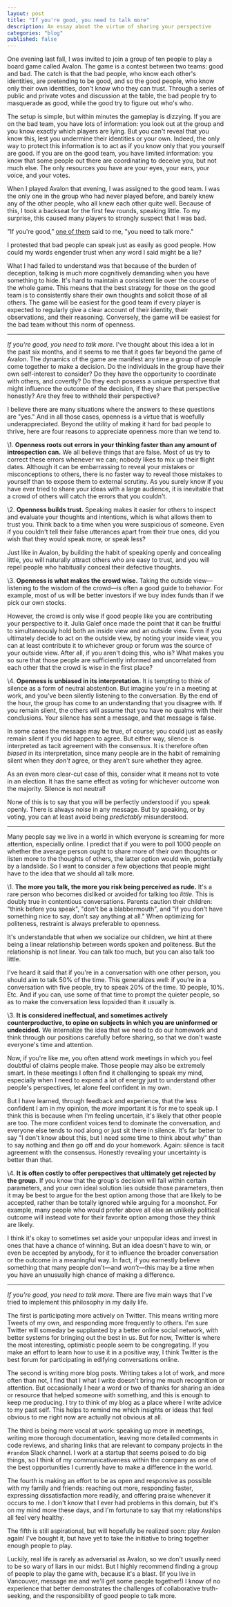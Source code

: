 ```yaml
---
layout: post
title: "If you're good, you need to talk more"
description: An essay about the virtue of sharing your perspective
categories: "blog"
published: false
---
```


One evening last fall, I was invited to join a group of ten people to play a board game called Avalon. The game is a contest between two teams: good and bad. The catch is that the bad people, who know each other's identities, are pretending to be good, and so the good people, who know only their own identities, don't know who they can trust. Through a series of public and private votes and discussion at the table, the bad people try to masquerade as good, while the good try to figure out who's who.

The setup is simple, but within minutes the gameplay is dizzying. If you are on the bad team, you have lots of information: you look out at the group and you know exactly which players are lying. But you can't reveal that you know this, lest you undermine their identities or your own. Indeed, the only way to protect this information is to act as if you know only that you yourself are good. If you are on the good team, you have limited information: you know that some people out there are coordinating to deceive you, but not much else. The only resources you have are your eyes, your ears, your voice, and your votes.

When I played Avalon that evening, I was assigned to the good team. I was the only one in the group who had never played before, and barely knew any of the other people, who all knew each other quite well. Because of this, I took a backseat for the first few rounds, speaking little. To my surprise, this caused many players to strongly suspect that I was bad.

"If you're good,” [one of them](https://twitter.com/kevinakwok) said to me, "you need to talk more."

I protested that bad people can speak just as easily as good people. How could my words engender trust when any word I said might be a lie?

What I had failed to understand was that because of the burden of deception, talking is much more cognitively demanding when you have something to hide. It's hard to maintain a consistent lie over the course of the whole game. This means that the best strategy for those on the good team is to consistently share their own thoughts and solicit those of all others. The game will be easiest for the good team if every player is expected to regularly give a clear account of their identity, their observations, and their reasoning. Conversely, the game will be easiest for the bad team without this norm of openness.

--------

*If you're good, you need to talk more.* I've thought about this idea a lot in the past six months, and it seems to me that it goes far beyond the game of Avalon. The dynamics of the game are manifest any time a group of people come together to make a decision. Do the individuals in the group have their own self-interest to consider? Do they have the opportunity to coordinate with others, and covertly? Do they each possess a unique perspective that might influence the outcome of the decision, if they share that perspective honestly? Are they free to withhold their perspective?

I believe there are many situations where the answers to these questions are "yes." And in all those cases, openness is a virtue that is woefully underappreciated. Beyond the utility of making it hard for bad people to thrive, here are four reasons to appreciate openness more than we tend to.

\1. **Openness roots out errors in your thinking faster than any amount of introspection can.** We all believe things that are false. Most of us try to correct these errors whenever we can; nobody likes to mix up their flight dates. Although it can be embarrassing to reveal your mistakes or misconceptions to others, there is no faster way to reveal those mistakes to yourself than to expose them to external scrutiny. As you surely know if you have ever tried to share your ideas with a large audience, it is inevitable that a crowd of others will catch the errors that you couldn't.

\2. **Openness builds trust.** Speaking makes it easier for others to inspect and evaluate your thoughts and intentions, which is what allows them to trust you. Think back to a time when you were suspicious of someone. Even if you couldn't tell their false utterances apart from their true ones, did you wish that they would speak more, or speak less?

Just like in Avalon, by building the habit of speaking openly and concealing little, you will naturally attract others who are easy to trust, and you will repel people who habitually conceal their defective thoughts.

\3. **Openness is what makes the crowd wise.** Taking the outside view—listening to the wisdom of the crowd—is often a good guide to behavior. For example, most of us will be better investors if we buy index funds than if we pick our own stocks.

However, the crowd is only wise if good people like you are contributing your perspective to it. Julia Galef once made the point that it can be fruitful to simultaneously hold both an inside view and an outside view. Even if you ultimately decide to act on the outside view, by noting your inside view, you can at least contribute it to whichever group or forum was the source of your outside view. After all, if you aren't doing this, who is? What makes you so sure that those people are sufficiently informed and uncorrelated from each other that the crowd is wise in the first place?

\4. **Openness is unbiased in its interpretation.** It is tempting to think of silence as a form of neutral abstention. But imagine you're in a meeting at work, and you've been silently listening to the conversation. By the end of the hour, the group has come to an understanding that you disagree with. If you remain silent, the others will assume that you have no qualms with their conclusions. Your silence has sent a message, and that message is false.

In some cases the message may be true, of course; you could just as easily remain silent if you did happen to agree. But either way, silence is interpreted as tacit agreement with the consensus. It is therefore often *biased* in its interpretation, since many people are in the habit of remaining silent when they *don't* agree, or they aren't sure whether they agree. 

As an even more clear-cut case of this, consider what it means not to vote in an election. It has the same effect as voting for whichever outcome won the majority. Silence is not neutral!

None of this is to say that you will be perfectly understood if you speak openly. There is always noise in any message. But by speaking, or by voting, you can at least avoid being *predictably* misunderstood.

------

Many people say we live in a world in which everyone is screaming for more attention, especially online. I predict that if you were to poll 1000 people on whether the average person ought to share more of their own thoughts or listen more to the thoughts of others, the latter option would win, potentially by a landslide. So I want to consider a few objections that people might have to the idea that we should all talk more.

\1. **The more you talk, the more you risk being perceived as rude.** It's a rare person who becomes disliked or avoided for talking too *little*. This is doubly true in contentious conversations. Parents caution their children: "think before you speak", "don't be a blabbermouth", and "if you don't have something nice to say, don't say anything at all." When optimizing for politeness, restraint is always preferable to openness.

It's understandable that when we socialize our children, we hint at there being a linear relationship between words spoken and politeness. But the relationship is not linear. You can talk too much, but you can also talk too little.

I've heard it said that if you're in a conversation with one other person, you should aim to talk 50% of the time. This generalizes well: if you’re in a conversation with five people, try to speak 20% of the time. 10 people, 10%. Etc. And if you can, use some of that time to prompt the quieter people, so as to make the conversation less lopsided than it usually is.

\3. **It is considered ineffectual, and sometimes actively counterproductive, to opine on subjects in which you are uninformed or undecided.** We internalize the idea that we need to do our homework and think through our positions carefully before sharing, so that we don't waste everyone's time and attention.

Now, if you're like me, you often attend work meetings in which you feel doubtful of claims people make. Those people may also be extremely smart. In these meetings I often find it challenging to speak my mind, especially when I need to expend a lot of energy just to understand other people's perspectives, let alone feel confident in my own.

But I have learned, through feedback and experience, that the less confident I am in my opinion, the *more* important it is for me to speak up. I think this is because when I'm feeling uncertain, it's likely that other people are too. The more confident voices tend to dominate the conversation, and everyone else tends to nod along or just sit there in silence. It's far better to say "I don't know about this, but I need some time to think about why" than to say nothing and *then* go off and do your homework. Again: silence is tacit agreement with the consensus. Honestly revealing your uncertainty is better than that.

\4. **It is often costly to offer perspectives that ultimately get rejected by the group.** If you know that the group's decision will fall within certain parameters, and your own ideal solution lies outside those parameters, then it may be best to argue for the best option among those that are likely to be accepted, rather than be totally ignored while arguing for a moonshot. For example, many people who would prefer above all else an unlikely political outcome will instead vote for their favorite option among those they think are likely.

I think it's okay to sometimes set aside your unpopular ideas and invest in ones that have a chance of winning. But an idea doesn't have to win, or even be accepted by anybody, for it to influence the broader conversation or the outcome in a meaningful way. In fact, if you earnestly believe something that many people don't—and *won’t*—this may be a time when you have an unusually high chance of making a difference.

----

*If you're good, you need to talk more.* There are five main ways that I've tried to implement this philosophy in my daily life.

The first is participating more actively on Twitter. This means writing more Tweets of my own, and responding more frequently to others. I'm sure Twitter will someday be supplanted by a better online social network, with better systems for bringing out the best in us. But for now, Twitter is where the most interesting, optimistic people seem to be congregating. If you make an effort to learn how to use it in a positive way, I think Twitter is the best forum for participating in edifying conversations online.

The second is writing more blog posts. Writing takes a lot of work, and more often than not, I find that I what I write doesn't bring me much recognition or attention. But occasionally I hear a word or two of thanks for sharing an idea or resource that helped someone with something, and this is enough to keep me producing. I try to think of my blog as a place where I write advice to my past self. This helps to remind me which insights or ideas that feel obvious to me right now are actually not obvious at all.

The third is being more vocal at work: speaking up more in meetings, writing more thorough documentation, leaving more detailed comments in code reviews, and sharing links that are relevant to company projects in the `#random` Slack channel. I work at a startup that seems poised to do big things, so I think of my communicativeness within the company as one of the best opportunities I currently have to make a difference in the world.

The fourth is making an effort to be as open and responsive as possible with my family and friends: reaching out more, responding faster, expressing dissatisfaction more readily, and offering praise whenever it occurs to me. I don't know that I ever had problems in this domain, but it's on my mind more these days, and I'm fortunate to say that my relationships all feel very healthy.

The fifth is still aspirational, but will hopefully be realized soon: play Avalon again! I've bought it, but have yet to take the initiative to bring together enough people to play.

Luckily, real life is rarely as adversarial as Avalon, so we don't usually need to be so wary of liars in our midst. But I highly recommend finding a group of people to play the game with, because it's a blast. (If you live in Vancouver, message me and we'll get some people together!) I know of no experience that better demonstrates the challenges of collaborative truth-seeking, and the responsibility of good people to talk more.